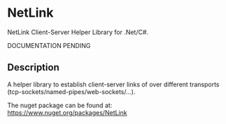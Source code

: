 # NetLink

NetLink Client-Server Helper Library for .Net/C#.

DOCUMENTATION PENDING

## Description
A helper library to establish client-server links of over different transports (tcp-sockets/named-pipes/web-sockets/...).

The nuget package can be found at: https://www.nuget.org/packages/NetLink
